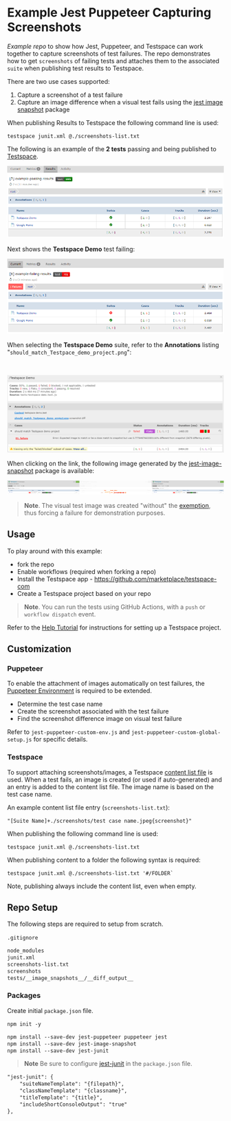 # Example Jest Puppeteer Capturing Screenshots
*Example repo* to show how Jest, Puppeteer, and Testspace can work together to capture screenshots of test failures. The repo demonstrates how to get `screenshots` of failing tests and attaches them to the associated `suite` when publishing test results to Testspace.

There are two use cases supported:
  1. Capture a screenshot of a test failure
  2. Capture an image difference when a visual test fails using the [jest image snapshot](https://github.com/americanexpress/jest-image-snapshot) package

When publishing Results to Testspace the following command line is used:

```
testspace junit.xml @./screenshots-list.txt
```

The following is an example of the **2 tests** passing and being published to [Testspace](https://testspace-com.testspace.com/projects/67670/spaces).
<br>

![Good Test Results](./assets/readme-good-results.png "Good Test Results")

Next shows the **Testspace Demo** test failing:
<br>

![Failing Tests Results](./assets/readme-failing-results.png "Failing Tests Results")

When selecting the **Testspace Demo** suite, refer to the **Annotations** listing "`should_match_Testpace_demo_project.png`":

<br>

![Console, Image, Error Message, and Call Stack](./assets/readme-failing-suite.png "Console, Image, Error Message, and Call Stack")

When clicking on the link, the following image generated by the [jest-image-snapshot](https://github.com/americanexpress/jest-image-snapshot) package is available: 

![Difference Image](./assets/readme-failing-suite-image.png "Difference Image")


> **Note**. The visual test image was created "without" the [exemption](https://help.testspace.com/dashboard/space-failures#exemptions), thus forcing a failure for demonstration purposes. 

## Usage
To play around with this example:
- fork the repo
- Enable workflows (required when forking a repo)
- Install the Testspace app - https://github.com/marketplace/testspace-com
- Create a Testspace project based on your repo

> **Note**. You can run the tests using GitHub Actions, with a `push` or  `workflow dispatch` event.

Refer to the [Help Tutorial](https://help.testspace.com/tutorial/setup) for instructions for setting up a Testspace project. 

## Customization

### Puppeteer
To enable the attachment of images automatically on test failures, the [Puppeteer Environment](
https://github.com/argos-ci/jest-puppeteer#extend-puppeteerenvironment) is required to be extended.

- Determine the test case name
- Create the screenshot associated with the test failure
- Find the screenshot difference image on visual test failure

Refer to `jest-puppeteer-custom-env.js` and `jest-puppeteer-custom-global-setup.js` for specific details.

### Testspace
To support attaching screenshots/images, a Testspace [content list file](https://help.testspace.com/publish/push-data-results#content-list) is used. When a test fails, an image is created (or used if auto-generated) and an entry is added to the content list file. The image name is based on the test case name.

An example content list file entry (`screenshots-list.txt`):

```
"[Suite Name]+./screenshots/test case name.jpeg{screenshot}"
```

When publishing the following command line is used:
```
testspace junit.xml @./screenshots-list.txt
```

When publishing content to a folder the following syntax is required:
```
testspace junit.xml @./screenshots-list.txt '#/FOLDER`
```

Note, publishing always include the content list, even when empty.


## Repo Setup
The following steps are required to setup from scratch.

`.gitignore`
```
node_modules
junit.xml
screenshots-list.txt
screenshots
tests/__image_snapshots__/__diff_output__
```
### Packages

Create initial `package.json` file.
```
npm init -y
```

```
npm install --save-dev jest-puppeteer puppeteer jest
npm install --save-dev jest-image-snapshot
npm install --save-dev jest-junit
```

> **Note** Be sure to configure [jest-junit](https://www.npmjs.com/package/jest-junit) in the `package.json` file.

```
"jest-junit": {
    "suiteNameTemplate": "{filepath}",
    "classNameTemplate": "{classname}",
    "titleTemplate": "{title}",
    "includeShortConsoleOutput": "true"
},
```